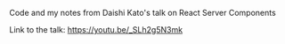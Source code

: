 Code and my notes from Daishi Kato's talk on React Server Components

Link to the talk: https://youtu.be/_SLh2g5N3mk
